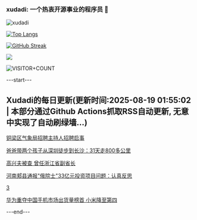 ### xudadi: 一个热衷开源事业的程序员 👋

![xudadi](https://github-readme-stats-git-masterorgs-github-readme-stats-team.vercel.app/api?username=xudadi)

[![Top Langs](https://github-readme-stats.vercel.app/api/top-langs/?username=xudadi)](https://github.com/anuraghazra/github-readme-stats)

[![GitHub Streak](https://streak-stats.demolab.com?user=xudadi&locale=zh_Hans)](https://git.io/streak-stats)

![](https://raw.githubusercontent.com/xudadi/xudadi/main/assets/github-contribution-grid-snake.svg)

![VISITOR+COUNT](https://komarev.com/ghpvc/?username=xudadi&label=VISITOR+COUNT)


---start---

## Xudadi的每日更新(更新时间:2025-08-19 01:55:02 | 本部分通过Github Actions抓取RSS自动更新, 无意中实现了自动刷绿墙...)

[铜梁区气象局招聘主持人招聘启事](https://www.gongkaoleida.com/article/2572029)

[爸爸带两个孩子从深圳徒步到长沙：31天走800多公里](https://m.163.com/news/article/K796EHDJ055040N3.html)

[高兴夫被查 曾任浙江省副省长](https://m.163.com/news/article/K78RVETL05345ARG.html)

[河南郏县通报"俄院士"33亿元投资项目问题：认真反思](https://m.163.com/news/article/K78R7VAB053469LG.html)

[3](https://m.163.com/touch/news/sub/domestic)

[华为重夺中国手机市场出货量榜首 小米降至第四](https://m.163.com/news/article/K78NSCHB0534A4SC.html)

---end---
